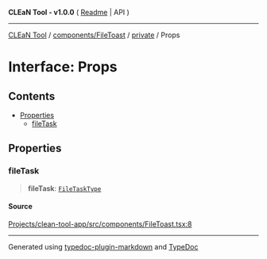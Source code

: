 **CLEaN Tool - v1.0.0** ( [Readme](../../../../README.md) \| API )

***

[CLEaN Tool](../../../../modules.md) / [components/FileToast](../../README.md) / [private](../README.md) / Props

# Interface: Props

## Contents

- [Properties](Props.md#properties)
  - [fileTask](Props.md#filetask)

## Properties

### fileTask

> **fileTask**: [`FileTaskType`](../../type-aliases/FileTaskType.md)

#### Source

[Projects/clean-tool-app/src/components/FileToast.tsx:8](https://github.com/yuckyh/clean-tool-app/)

***

Generated using [typedoc-plugin-markdown](https://www.npmjs.com/package/typedoc-plugin-markdown) and [TypeDoc](https://typedoc.org/)
